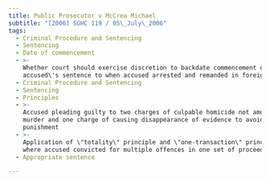 ```yaml
---
title: Public Prosecutor v McCrea Michael
subtitle: "[2006] SGHC 119 / 05\_July\_2006"
tags:
  - Criminal Procedure and Sentencing
  - Sentencing
  - Date of commencement
  - >-
    Whether court should exercise discretion to backdate commencement of
    accused\'s sentence to when accused arrested and remanded in foreign country
  - Criminal Procedure and Sentencing
  - Sentencing
  - Principles
  - >-
    Accused pleading guilty to two charges of culpable homicide not amounting to
    murder and one charge of causing disappearance of evidence to avoid
    punishment
  - >-
    Application of \"totality\" principle and \"one-transaction\" principle
    where accused convicted for multiple offences in one set of proceedings
  - Appropriate sentence

---
```


